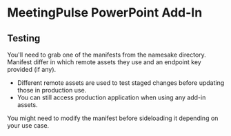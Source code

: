 # MeetingPulse PowerPoint Add-In

## Testing

You'll need to grab one of the manifests from the namesake directory.
Manifest differ in which remote assets they use and an endpoint key provided (if any).

- Different remote assets are used to test staged changes before updating those in production use.
- You can still access production application when using any add-in assets.

You might need to modify the manifest before sideloading it depending on your use case.
